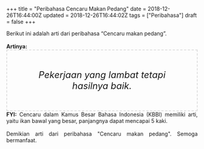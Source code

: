 +++
title = "Peribahasa Cencaru Makan Pedang"
date = 2018-12-26T16:44:00Z
updated = 2018-12-26T16:44:02Z
tags = ["Peribahasa"]
draft = false
+++

<div dir="ltr" style="text-align: left;" trbidi="on"><div style="text-align: justify;">Berikut ini adalah arti dari peribahasa “Cencaru makan pedang”.</div><br /><div style="text-align: justify;"><b>Artinya:</b></div><div style="border: 2px dashed #ddd; font-size: 24px; height: auto; margin: 0 auto; padding: 50px; text-align: center; width: auto;"><i>Pekerjaan yang lambat tetapi hasilnya baik.</i></div><div style="text-align: justify;"><b>FYI:</b> Cencaru dalam Kamus Besar Bahasa Indonesia (KBBI) memiliki arti, yaitu ikan bawal yang besar, panjangnya dapat mencapai 5 kaki.</div><br /><div style="text-align: justify;">Demikian arti dari peribahasa "Cencaru makan pedang". Semoga bermanfaat. </div></div>
